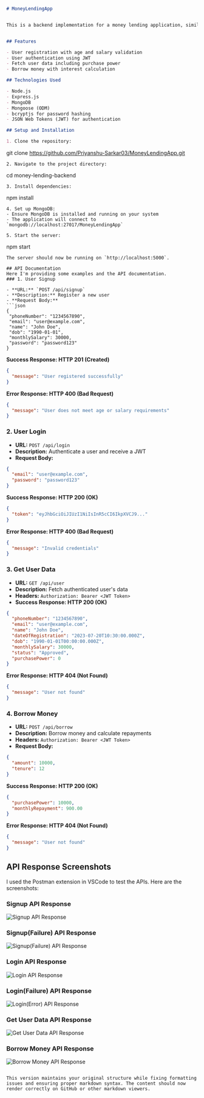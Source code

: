 
```markdown
# MoneyLendingApp


This is a backend implementation for a money lending application, similar to apps like Slice and KreditBee. It provides APIs for user signup, login, fetching user data, and borrowing money.


## Features

- User registration with age and salary validation
- User authentication using JWT
- Fetch user data including purchase power
- Borrow money with interest calculation

## Technologies Used

- Node.js
- Express.js
- MongoDB
- Mongoose (ODM)
- bcryptjs for password hashing
- JSON Web Tokens (JWT) for authentication

## Setup and Installation

1. Clone the repository:
```
git clone https://github.com/Priyanshu-Sarkar03/MoneyLendingApp.git
```
2. Navigate to the project directory:
```
cd money-lending-backend
```
3. Install dependencies:
```
npm install
```
4. Set up MongoDB:
- Ensure MongoDB is installed and running on your system
- The application will connect to `mongodb://localhost:27017/MoneyLendingApp`

5. Start the server:
```
npm start
```
The server should now be running on `http://localhost:5000`.

## API Documentation
Here I'm providing some examples and the API documentation.
### 1. User Signup

- **URL:** `POST /api/signup`
- **Description:** Register a new user
- **Request Body:**
```json
{
 "phoneNumber": "1234567890",
 "email": "user@example.com",
 "name": "John Doe",
 "dob": "1990-01-01",
 "monthlySalary": 30000,
 "password": "password123"
}
```

**Success Response: HTTP 201 (Created)**
```json
{
  "message": "User registered successfully"
}
```

**Error Response: HTTP 400 (Bad Request)**
```json
{
  "message": "User does not meet age or salary requirements"
}
```

### 2. User Login

- **URL:** `POST /api/login`
- **Description:** Authenticate a user and receive a JWT
- **Request Body:**
```json
{
  "email": "user@example.com",
  "password": "password123"
}
```

**Success Response: HTTP 200 (OK)**
```json
{
  "token": "eyJhbGciOiJIUzI1NiIsInR5cCI6IkpXVCJ9..."
}
```

**Error Response: HTTP 400 (Bad Request)**
```json
{
  "message": "Invalid credentials"
}
```

### 3. Get User Data

- **URL:** `GET /api/user`
- **Description:** Fetch authenticated user's data
- **Headers:** `Authorization: Bearer <JWT Token>`
- **Success Response: HTTP 200 (OK)**
```json
{
  "phoneNumber": "1234567890",
  "email": "user@example.com",
  "name": "John Doe",
  "dateOfRegistration": "2023-07-20T10:30:00.000Z",
  "dob": "1990-01-01T00:00:00.000Z",
  "monthlySalary": 30000,
  "status": "Approved",
  "purchasePower": 0
}
```

**Error Response: HTTP 404 (Not Found)**
```json
{
  "message": "User not found"
}
```

### 4. Borrow Money

- **URL:** `POST /api/borrow`
- **Description:** Borrow money and calculate repayments
- **Headers:** `Authorization: Bearer <JWT Token>`
- **Request Body:**
```json
{
  "amount": 10000,
  "tenure": 12
}
```

**Success Response: HTTP 200 (OK)**
```json
{
  "purchasePower": 10000,
  "monthlyRepayment": 900.00
}
```

**Error Response: HTTP 404 (Not Found)**
```json
{
  "message": "User not found"
}
```
## API Response Screenshots
I used the Postman extension in VSCode to test the APIs. Here are the screenshots:
### Signup API Response
![Signup API Response](screenshots/Signup_Sucess.png)
### Signup(Failure) API Response
![Signup(Failure) API Response](screenshots/Signup_Failure.png)

### Login API Response
![Login API Response](screenshots/Login.png)
### Login(Failure) API Response
![Login(Error) API Response](screenshots/Login_Error.png)

### Get User Data API Response
![Get User Data API Response](screenshots/User.png)

### Borrow Money API Response
![Borrow Money API Response](screenshots/Borrow.png)
```

This version maintains your original structure while fixing formatting issues and ensuring proper markdown syntax. The content should now render correctly on GitHub or other markdown viewers.
